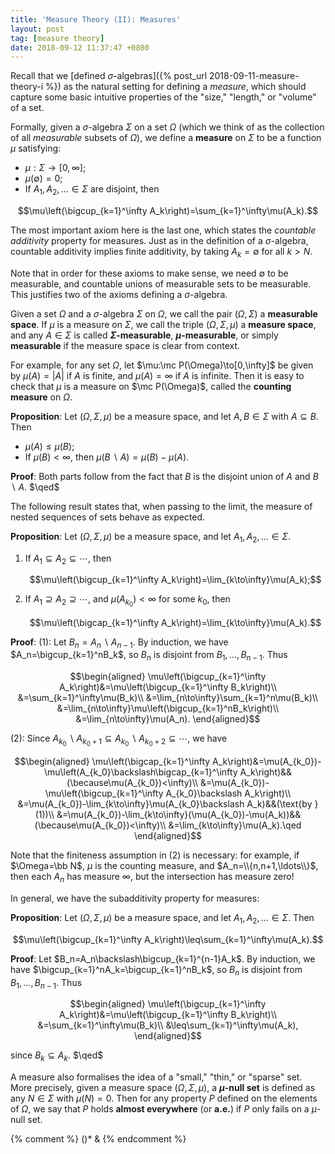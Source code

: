 ```yaml
---
title: 'Measure Theory (II): Measures'
layout: post
tag: [measure theory]
date: 2018-09-12 11:37:47 +0800
---
```


Recall that we [defined $\sigma$-algebras]({% post_url 2018-09-11-measure-theory-i %}) as the natural setting for defining a _measure_, which should capture some basic intuitive properties of the "size," "length," or "volume" of a set.

<!--more-->

Formally, given a $\sigma$-algebra $\Sigma$ on a set $\Omega$ (which we think of as the collection of all _measurable_ subsets of $\Omega$), we define a __measure__ on $\Sigma$ to be a function $\mu$ satisfying:

- $\mu:\Sigma\to[0,\infty]$;
- $\mu(\emptyset)=0$;
- If $A_1,A_2,\ldots\in\Sigma$ are disjoint, then

$$\mu\left(\bigcup_{k=1}^\infty A_k\right)=\sum_{k=1}^\infty\mu(A_k).$$

The most important axiom here is the last one, which states the _countable additivity_ property for measures. Just as in the definition of a $\sigma$-algebra, countable additivity implies finite additivity, by taking $A_k=\emptyset$ for all $k>N$.

Note that in order for these axioms to make sense, we need $\emptyset$ to be measurable, and countable unions of measurable sets to be measurable. This justifies two of the axioms defining a $\sigma$-algebra.

Given a set $\Omega$ and a $\sigma$-algebra $\Sigma$ on $\Omega$, we call the pair $(\Omega,\Sigma)$ a __measurable space__. If $\mu$ is a measure on $\Sigma$, we call the triple $(\Omega,\Sigma,\mu)$ a __measure space__, and any $A\in\Sigma$ is called __$\Sigma$-measurable__, __$\mu$-measurable__, or simply __measurable__ if the measure space is clear from context.

For example, for any set $\Omega$, let $\mu:\mc P(\Omega)\to[0,\infty]$ be given by $\mu(A)=\lvert A\rvert$ if $A$ is finite, and $\mu(A)=\infty$ if $A$ is infinite. Then it is easy to check that $\mu$ is a measure on $\mc P(\Omega)$, called the __counting measure__ on $\Omega$.

__Proposition__: Let $(\Omega,\Sigma,\mu)$ be a measure space, and let $A,B\in\Sigma$ with $A\subseteq B$. Then

- $\mu(A)\leq\mu(B)$;
- If $\mu(B)<\infty$, then $\mu(B\backslash A)=\mu(B)-\mu(A)$.

__Proof__: Both parts follow from the fact that $B$ is the disjoint union of $A$ and $B\backslash A$. $\qed$

The following result states that, when passing to the limit, the measure of nested sequences of sets behave as expected.

__Proposition__: Let $(\Omega,\Sigma,\mu)$ be a measure space, and let $A_1,A_2,\ldots\in\Sigma$.

1. If $A_1\subseteq A_2\subseteq\cdots$, then

   $$\mu\left(\bigcup_{k=1}^\infty A_k\right)=\lim_{k\to\infty}\mu(A_k);$$
2. If $A_1\supseteq A_2\supseteq\cdots$, and $\mu(A_{k_0})<\infty$ for some $k_0$, then

   $$\mu\left(\bigcap_{k=1}^\infty A_k\right)=\lim_{k\to\infty}\mu(A_k).$$

__Proof__: (1): Let $B_n=A_n\backslash A_{n-1}$. By induction, we have $A_n=\bigcup_{k=1}^nB_k$, so $B_n$ is disjoint from $B_1,\ldots,B_{n-1}$. Thus

$$\begin{aligned}
\mu\left(\bigcup_{k=1}^\infty A_k\right)&=\mu\left(\bigcup_{k=1}^\infty B_k\right)\\
&=\sum_{k=1}^\infty\mu(B_k)\\
&=\lim_{n\to\infty}\sum_{k=1}^n\mu(B_k)\\
&=\lim_{n\to\infty}\mu\left(\bigcup_{k=1}^nB_k\right)\\
&=\lim_{n\to\infty}\mu(A_n).
\end{aligned}$$

(2): Since $A_{k_0}\backslash A_{k_0+1}\subseteq A_{k_0}\backslash A_{k_0+2}\subseteq\cdots$, we have

$$\begin{aligned}
\mu\left(\bigcap_{k=1}^\infty A_k\right)&=\mu(A_{k_0})-\mu\left(A_{k_0}\backslash\bigcap_{k=1}^\infty A_k\right)&&(\because\mu(A_{k_0})<\infty)\\
&=\mu(A_{k_0})-\mu\left(\bigcup_{k=1}^\infty A_{k_0}\backslash A_k\right)\\
&=\mu(A_{k_0})-\lim_{k\to\infty}\mu(A_{k_0}\backslash A_k)&&(\text{by }(1))\\
&=\mu(A_{k_0})-\lim_{k\to\infty}(\mu(A_{k_0})-\mu(A_k))&&(\because\mu(A_{k_0})<\infty)\\
&=\lim_{k\to\infty}\mu(A_k).\qed
\end{aligned}$$

Note that the finiteness assumption in (2) is necessary: for example, if $\Omega=\bb N$, $\mu$ is the counting measure, and $A_n=\\{n,n+1,\ldots\\}$, then each $A_n$ has measure $\infty$, but the intersection has measure zero!

In general, we have the subadditivity property for measures:

__Proposition__: Let $(\Omega,\Sigma,\mu)$ be a measure space, and let $A_1,A_2,\ldots\in\Sigma$. Then

$$\mu\left(\bigcup_{k=1}^\infty A_k\right)\leq\sum_{k=1}^\infty\mu(A_k).$$

__Proof__: Let $B_n=A_n\backslash\bigcup_{k=1}^{n-1}A_k$. By induction, we have $\bigcup_{k=1}^nA_k=\bigcup_{k=1}^nB_k$, so $B_n$ is disjoint from $B_1,\ldots,B_{n-1}$. Thus

$$\begin{aligned}
\mu\left(\bigcup_{k=1}^\infty A_k\right)&=\mu\left(\bigcup_{k=1}^\infty B_k\right)\\
&=\sum_{k=1}^\infty\mu(B_k)\\
&\leq\sum_{k=1}^\infty\mu(A_k),
\end{aligned}$$

since $B_k\subseteq A_k$. $\qed$

A measure also formalises the idea of a "small," "thin," or "sparse" set. More precisely, given a measure space $(\Omega,\Sigma,\mu)$, a __$\mu$-null set__ is defined as any $N\in\Sigma$ with $\mu(N)=0$. Then for any property $P$ defined on the elements of $\Omega$, we say that $P$ holds __almost everywhere__ (or __a.e.__) if $P$ only fails on a $\mu$-null set.

{% comment %}
()* &
{% endcomment %}